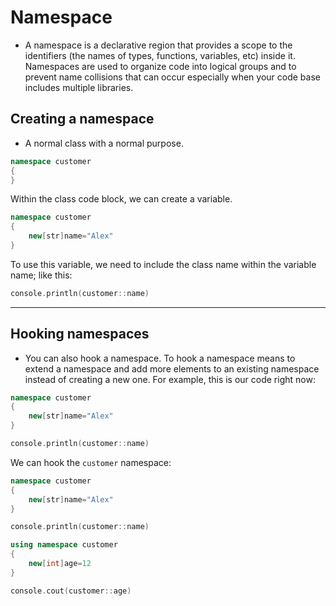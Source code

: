 # Namespace

- A namespace is a declarative region that provides a scope to the identifiers (the names of types, functions, variables, etc) inside it. Namespaces are used to organize code into logical groups and to prevent name collisions that can occur especially when your code base includes multiple libraries.

## Creating a namespace

- A normal class with a normal purpose.

```cpp
namespace customer
{
}
```

Within the class code block, we can create a variable.

```cpp
namespace customer
{
	new[str]name="Alex"
}
```

To use this variable, we need to include the class name within the variable name; like this:

```cpp
console.println(customer::name)
```

---------------------------------------------------------------------------------------------------------

## Hooking namespaces
- You can also hook a namespace. To hook a namespace means to extend a namespace and add more elements to an existing namespace instead of creating a new one. For example, this is our code right now:

```cpp
namespace customer
{
	new[str]name="Alex"
}

console.println(customer::name)

```

We can hook the `customer` namespace:

```cpp
namespace customer
{
	new[str]name="Alex"
}

console.println(customer::name)

using namespace customer
{
	new[int]age=12
}

console.cout(customer::age)
```